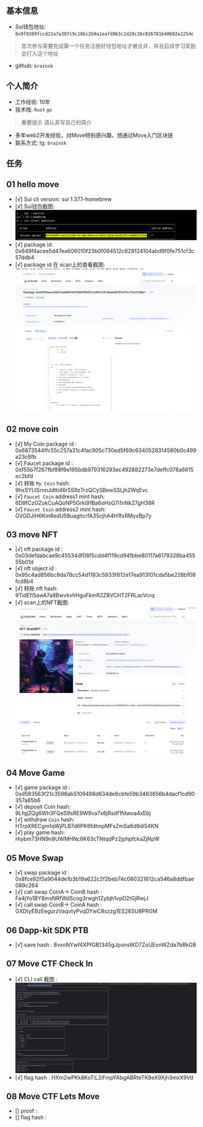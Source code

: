 ## 基本信息
- Sui钱包地址: `0x9f0389fccd23a7a307c9c18bc2b9a1eafd9b3c2d28c26c026781b40602e225dc`
> 首次参与需要完成第一个任务注册好钱包地址才被合并，并且后续学习奖励会打入这个地址
- github: `brainsk`

## 个人简介
- 工作经验: 10年
- 技术栈: `Rust` `go`
> 重要提示 请认真写自己的简介
- 多年web2开发经验，对Move特别感兴趣，想通过Move入门区块链
- 联系方式: tg: `brainsk` 

## 任务

##   01 hello move  
- [√] Sui cli version: sui 1.37.1-homebrew
- [√] Sui钱包截图: ![Sui钱包截图](./images/sui-version-and-wallet-address.png)
- [√] package id: 0x649f4acee5d47ea606010f23b0f094512c829124104abd9f0fe751cf3c57ddb4
- [√] package id 在 scan上的查看截图:![Scan截图](./images/scan.png)

##   02 move coin
- [√] My Coin package id : 0x6873544ffc55c257a31c4fac905c730ed5f69c6340528314580b0c499a23c6fb
- [√] Faucet package id : 0xf55b7f267fbf88f6e195bdb979316293ec492882273e7deffc078a6615ec2bfd
- [√] 转账 `My Coin` hash: 9hxSYLtSrnnJdtti46r5S9zTrzQCySBewSSLjh2WqEvc
- [√] `Faucet Coin` address1 mint hash: 6D9fCzGZokCuAQoNP5Grki91Ba6oHsQ7i1nNk27gH38R
- [√] `Faucet Coin` address2 mint hash: GVGDJiH6Km8edU58uagitcrfA35cjhA4H1fxRMyxBp7y

##   03 move NFT
- [√] nft package id : 0x03defdabcae9c45534df08f5cdd4f119cd94fbbe80117a6179328ba45555b01d
- [√] nft object id :  0x95c4ad856bc9da78cc54d1183c5933f812e17ea913f01cda5be228bf08fcd8b4
- [√] 转账 nft  hash: 9TidEfi5awA7a8BwvkvhHguFkmR2ZBVCHT2FRLacVcrq
- [√] scan上的NFT截图:![Scan截图](./images/nft.png)

##   04 Move Game
- [√] game package id : 0xd593563f21c3598ab5109488d634de8cbfe59b3463856b4dacf1cd90357a65b6
- [√] deposit Coin hash:  9LfqjZQg6Wh3FQeS9sRE9W9va7x6jRsdf1fdwoa4xEbj
- [√] withdraw `Coin` hash: HTrpXRECgm1qWjPLB7d6PK6fdhnpMFsZmSa6d9di54KN
- [√] play game hash: Hiybm73HN9n8UWMHNc6K63cTNtqdPz2jphpfckaZjNpW

##   05 Move Swap
- [√] swap package id : 0x8fce92f5a9044de1b3b19a622c2f2beb74c080321612ca546a8ddfbae089c264
- [√] call swap CoinA-> CoinB  hash : Fa4jYo1BY8msNRfWdScog3rwgh1Zybjh1vpD2tGjRwjJ
- [√] call swap CoinB-> CoinA  hash : GXDtyEBzEegurzVaqvtyPvqDYwC8szzg1ES26SU8PRGM

##   06 Dapp-kit SDK PTB
- [√] save hash : 8vxnNYwf4XPfGB1345gJponstKD7ZoUEonWZda7bBkGB

##   07 Move CTF Check In
- [√] CLI call 截图 : ![截图](./images/task7.png)
- [√] flag hash : HXm2wPKk8KoTiL2iFmpYAbgABRteTK8eX9Xjh3mxX9Vd

##   08 Move CTF Lets Move
- [] proof : 
- [] flag hash :
